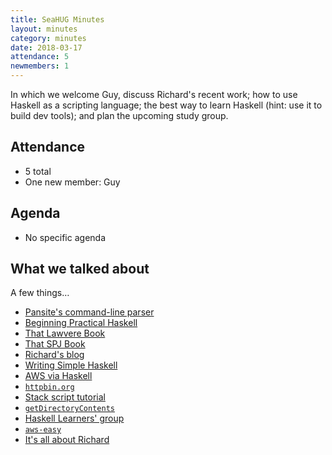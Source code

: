 ```yaml
---
title: SeaHUG Minutes
layout: minutes
category: minutes
date: 2018-03-17
attendance: 5
newmembers: 1
---
```


In which we welcome Guy, discuss Richard's recent work; how to use Haskell as a scripting language; the best way to learn Haskell (hint: use it to build dev tools); and plan the upcoming study group.

<!--more-->

## Attendance

* 5 total
* One new member: Guy

## Agenda

* No specific agenda

## What we talked about

A few things&hellip;

* [Pansite's command-line parser](https://github.com/rcook/pansite/blob/master/app/PansiteApp/CommandLine.hs)
* [Beginning Practical Haskell](http://blog.rcook.org/beginning-practical-haskell/part01.html)
* [That Lawvere Book](https://www.amazon.com/Conceptual-Mathematics-First-Introduction-Categories/dp/052171916X)
* [That SPJ Book](https://www.microsoft.com/en-us/research/publication/the-implementation-of-functional-programming-languages/)
* [Richard's blog](http://blog.rcook.org/)
* [Writing Simple Haskell](https://soupi.github.io/rfc/writing_simple_haskell/)
* [AWS via Haskell](https://github.com/rcook/aws-via-haskell/blob/master/dynamodb/Main.hs)
* [`httpbin.org`](http://httpbin.org/)
* [Stack script tutorial](https://haskell-lang.org/tutorial/stack-script)
* [`getDirectoryContents`](https://www.stackage.org/haddock/lts-11.0/directory-1.3.0.2/System-Directory.html#v:getDirectoryContents)
* [Haskell Learners' group](https://www.meetup.com/SEAHUG/events/zdbklpyxgbgb/)
* [`aws-easy`](http://hackage.haskell.org/package/aws-easy)
* [It's all about Richard](http://hackage.haskell.org/user/rcook)
